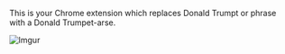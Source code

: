 This is your Chrome extension which replaces Donald Trumpt or phrase with a Donald Trumpet-arse.

![Imgur](http://i.imgur.com/egdxW0s.jpg)

